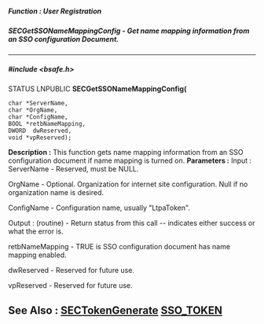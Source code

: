##### Function : User Registration
##### SECGetSSONameMappingConfig - Get name mapping information from an SSO configuration Document.
---
##### #include <bsafe.h>
STATUS LNPUBLIC **SECGetSSONameMappingConfig(**

	char *ServerName,
	char *OrgName,
	char *ConfigName,
	BOOL *retbNameMapping,
	DWORD  dwReserved,
	void *vpReserved);
**Description :**
 This function gets name mapping information from an SSO configuration document 
if name mapping is turned on.
**Parameters :**
Input :
ServerName  -  Reserved, must be NULL.

OrgName  -  Optional.  Organization for internet site configuration.  Null if no organization name is desired.

ConfigName  -  Configuration name, usually "LtpaToken".

Output :
(routine)  -  Return status from this call -- indicates either success or what the error is.


retbNameMapping  -  TRUE is SSO configuration document has name mapping enabled.

dwReserved  -  Reserved for future use.

vpReserved  -  Reserved for future use.

**See Also :**
[SECTokenGenerate](D:/md_files/SECTokenGenerate.md)
[SSO_TOKEN](D:/md_files/SSO_TOKEN.md)
---
